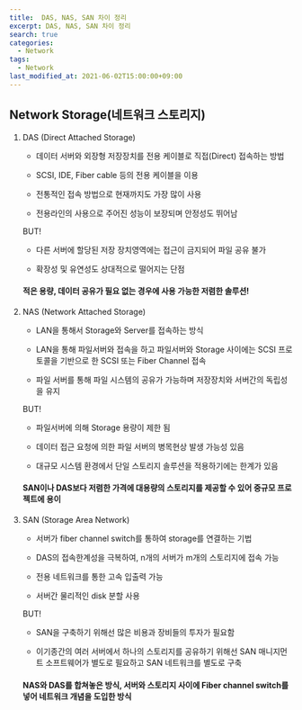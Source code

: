 ```yaml
---
title:  DAS, NAS, SAN 차이 정리
excerpt: DAS, NAS, SAN 차이 정리
search: true
categories: 
  - Network
tags: 
  - Network
last_modified_at: 2021-06-02T15:00:00+09:00
---
```


## Network Storage(네트워크 스토리지)

1. DAS (Direct Attached Storage)

    - 데이터 서버와 외장형 저장장치를 전용 케이블로 직접(Direct) 접속하는 방법

    - SCSI, IDE, Fiber cable 등의 전용 케이블을 이용

    - 전통적인 접속 방법으로 현재까지도 가장 많이 사용

    - 전용라인의 사용으로 주어진 성능이 보장되며 안정성도 뛰어남
    
    BUT!
    
    - 다른 서버에 할당된 저장 장치영역에는 접근이 금지되어 파일 공유 불가

    - 확장성 및 유연성도 상대적으로 떨어지는 단점


    #### 적은 용량, 데이터 공유가 필요 없는 경우에 사용 가능한 저렴한 솔루션!
  
2. NAS (Network Attached Storage)

    - LAN을 통해서 Storage와 Server를 접속하는 방식

    - LAN을 통해 파일서버와 접속을 하고 파일서버와 Storage 사이에는 SCSI 프로토콜을 기반으로 한 SCSI 또는 Fiber Channel 접속

    - 파일 서버를 통해 파일 시스템의 공유가 가능하며 저장장치와 서버간의 독립성을 유지

    BUT!
    
    - 파일서버에 의해 Storage 용량이 제한 됨

    - 데이터 접근 요청에 의한 파일 서버의 병목현상 발생 가능성 있음

    - 대규모 시스템 환경에서 단일 스토리지 솔루션을 적용하기에는 한계가 있음

    #### SAN이나 DAS보다 저렴한 가격에 대용량의 스토리지를 제공할 수 있어 중규모 프로젝트에 용이
    
3. SAN (Storage Area Network)

    - 서버가 fiber channel switch를 통하여 storage를 연결하는 기법

    - DAS의 접속한계성을 극복하여, n개의 서버가 m개의 스토리지에 접속 가능

    - 전용 네트워크를 통한 고속 입출력 가능

    - 서버간 물리적인 disk 분할 사용
    
    BUT!
    
    - SAN을 구축하기 위해선 많은 비용과 장비들의 투자가 필요함

    - 이기종간의 여러 서버에서 하나의 스토리지를 공유하기 위해선 SAN 매니지먼트 소프트웨어가 별도로 필요하고 SAN 네트워크를 별도로 구축
    
    #### NAS와 DAS를 합쳐놓은 방식, 서버와 스토리지 사이에 Fiber channel switch를 넣어 네트워크 개념을 도입한 방식

